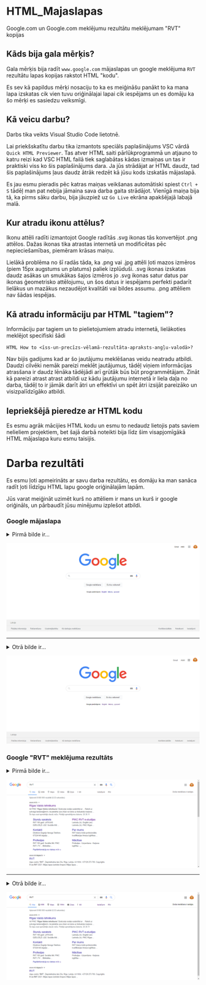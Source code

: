 # HTML_Majaslapas
Google.com un Google.com meklējumu rezultātu meklējumam "RVT" kopijas

## Kāds bija gala mērķis?
Gala mērķis bija radīt `www.google.com` mājaslapas un google meklējuma `RVT` rezultātu lapas kopijas rakstot HTML "kodu".

Es sev kā papildus mērķi nosaciju to ka es meiģināšu panākt to ka mana lapa izskatas cik vien tuvu oriģinālajai lapai cik iespējams un es domāju ka šo mērķi es sasiedzu veiksmīgi.

## Kā veicu darbu?
Darbs tika veikts Visual Studio Code lietotnē.

Lai priekšskatītu darbu tika izmantots speciāls paplašinājums VSC vārdā `Quick HTML Previewer`. Tas atver HTML saiti pārlūkprogrammā un atjauno to katru reizi kad VSC HTML failā tiek saglabātas kādas izmaiņas un tas ir praktiski viss ko šis paplašinājums dara. Ja jūs strādājat ar HTML daudz, tad šis paplašinājums ļaus daudz ātrāk redzēt kā jūsu kods izskatās mājaslapā.

Es jau esmu pieradis pēc katras maiņas veikšanas automātiski spiest `Ctrl + S` tādēļ man pat nebija jāmaina sava darba gaita strādājot. Vienīgā maiņa bija tā, ka pirms sāku darbu, bija jāuzpiež uz `Go Live` ekrāna apakšējajā labajā malā.

## Kur atradu ikonu attēlus?
Ikonu attēli radīti izmantojot Google radītās .svg ikonas tās konvertējot .png attēlos. Dažas ikonas tika atrastas internetā un modificētas pēc nepieciešamības, piemēram krāsas maiņu.

Lielākā problēma no šī radās tāda, ka .png vai .jpg attēli ļoti mazos izmēros (piem 15px augstums un platums) paliek izplūduši. .svg ikonas izskatas daudz asākas un smukākas šajos izmēros jo .svg ikonas satur datus par ikonas ģeometrisko attēlojumu, un šos datus ir iespējams perfekti padarīt lielākus un mazākus nezaudējot kvalitāti vai bildes assumu. .png attēliem nav šādas iespējas.

## Kā atradu informāciju par HTML "tagiem"?
Informāciju par tagiem un to pielietojumiem atradu internetā, lielākoties meklējot specifiski šādi
```
HTML How to <īss-un-precīzs-vēlamā-rezultāta-apraksts-angļu-valodā>?
```
Nav bijis gadijums kad ar šo jautājumu meklēšanas veidu neatradu atbildi. Daudzi cilvēki nemāk pareizi meklēt jautājumus, tādēļ  viņiem informācijas atrasšana ir daudz lēnāka tādējādi arī grūtāk būs būt programmētājam. Zināt kā pareizi atrast atrast atbildi uz kādu jautājumu internetā ir liela daļa no darba, tādēļ to ir jāmāk darīt ātri un effektīvi un spēt ātri izsijāt pareizāko un visizpalīdzīgāko atbildi.

## Iepriekšējā pieredze ar HTML kodu
Es esmu agrāk mācijies HTML kodu un esmu to nedaudz lietojis pats saviem nelieliem projektiem, bet šajā darbā noteikti bija līdz šim visapjomīgākā HTML mājaslapa kuru esmu taisijis.


# Darba rezultāti
Es esmu ļoti apmeirināts ar savu darba rezultātu, es domāju ka man sanāca radīt ļoti līdzīgu HTML lapu google oriģinālajām lapām.

Jūs varat meiģināt uzimēt kurš no attēliem ir mans un kurš ir google oriģināls, un pārbaudīt jūsu minējumu izplešot atbildi.

### Google mājaslapa
<details>
  <summary>Pirmā bilde ir...</summary>
  Oriģinālā sākuma lapa.
</details>

![istaisGoogle](Rezultāti\istaisGoogle.jpg)

---

<details>
  <summary>Otrā bilde ir...</summary>
  Mans Google sākumlapas veidošanas meiģinājums
</details>

![MansGoogle](Rezultāti\MansGoogle.jpg)

### Google "RVT" meklējuma rezultāts
<details>
  <summary>Pirmā bilde ir...</summary>
  Oriģinālā Google "RVT" meklējuma rezultātu lapa.
</details>

![istaisGoogle](Rezultāti\īstāGoogleMeklējumuLapa.png)

---

<details>
  <summary>Otrā bilde ir...</summary>
  Mana Google "RVT" meklējuma rezultātu lapa.
</details>

![MansGoogle](Rezultāti\ManaGoogleMeklējumuLapa.png)